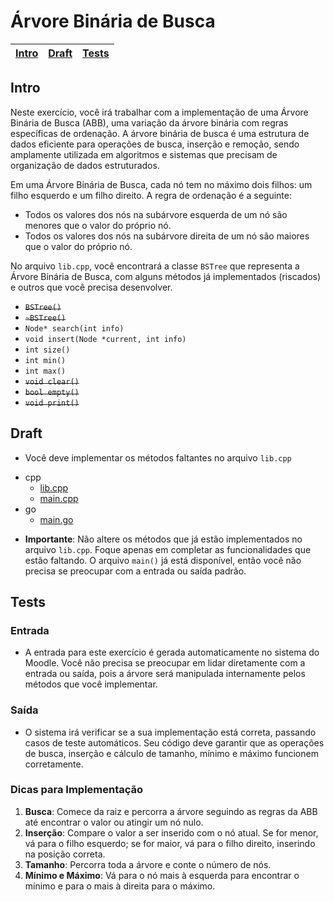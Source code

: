 # Árvore Binária de Busca

<!-- toch -->
[Intro](#intro) | [Draft](#draft) | [Tests](#tests)
-- | -- | --
<!-- toch -->

## Intro

Neste exercício, você irá trabalhar com a implementação de uma Árvore Binária de Busca (ABB), uma variação da árvore binária com regras específicas de ordenação. A árvore binária de busca é uma estrutura de dados eficiente para operações de busca, inserção e remoção, sendo amplamente utilizada em algoritmos e sistemas que precisam de organização de dados estruturados.

Em uma Árvore Binária de Busca, cada nó tem no máximo dois filhos: um filho esquerdo e um filho direito. A regra de ordenação é a seguinte:

- Todos os valores dos nós na subárvore esquerda de um nó são menores que o valor do próprio nó.
- Todos os valores dos nós na subárvore direita de um nó são maiores que o valor do próprio nó.

No arquivo `lib.cpp`, você encontrará a classe `BSTree` que representa a Árvore Binária de Busca, com alguns métodos já implementados (riscados) e outros que você precisa desenvolver.

- ~~`BSTree()`~~
- ~~`~BSTree()`~~
- `Node* search(int info)`
- `void insert(Node *current, int info)`
- `int size()`
- `int min()`
- `int max()`
- ~~`void clear()`~~
- ~~`bool empty()`~~
- ~~`void print()`~~

## Draft

- Você deve implementar os métodos faltantes no arquivo `lib.cpp`

<!-- links .cache/draft -->
- cpp
  - [lib.cpp](https://github.com/qxcodeed/arcade/blob/master/base/abb/.cache/draft/cpp/lib.cpp)
  - [main.cpp](https://github.com/qxcodeed/arcade/blob/master/base/abb/.cache/draft/cpp/main.cpp)
- go
  - [main.go](https://github.com/qxcodeed/arcade/blob/master/base/abb/.cache/draft/go/main.go)
<!-- links -->

- **Importante**: Não altere os métodos que já estão implementados no arquivo `lib.cpp`. Foque apenas em completar as funcionalidades que estão faltando. O arquivo `main()` já está disponível, então você não precisa se preocupar com a entrada ou saída padrão.

## Tests

### Entrada

- A entrada para este exercício é gerada automaticamente no sistema do Moodle. Você não precisa se preocupar em lidar diretamente com a entrada ou saída, pois a árvore será manipulada internamente pelos métodos que você implementar.

### Saída

- O sistema irá verificar se a sua implementação está correta, passando casos de teste automáticos. Seu código deve garantir que as operações de busca, inserção e cálculo de tamanho, mínimo e máximo funcionem corretamente.

### Dicas para Implementação

1. **Busca**: Comece da raiz e percorra a árvore seguindo as regras da ABB até encontrar o valor ou atingir um nó nulo.
2. **Inserção**: Compare o valor a ser inserido com o nó atual. Se for menor, vá para o filho esquerdo; se for maior, vá para o filho direito, inserindo na posição correta.
3. **Tamanho**: Percorra toda a árvore e conte o número de nós.
4. **Mínimo e Máximo**: Vá para o nó mais à esquerda para encontrar o mínimo e para o mais à direita para o máximo.
